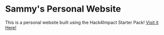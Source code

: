 # Sammy's Personal Website
This is a personal website built using the Hack4Impact Starter Pack!
[Visit it Here!](https://<username>.github.io)